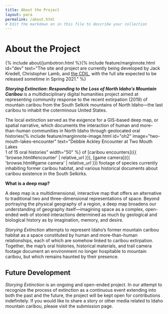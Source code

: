 ```yaml
---
title: About the Project
layout: para
permalink: /about.html
# Edit the markdown on in this file to describe your collection
---
```


# About the Project

{% include about/jumbotron.html %}{% include feature/marginnote.html id="dev" text="The site and project are currently being developed by Jack Kredell, Christopher Lamb, and [the CDIL](https://cdil.lib.uidaho.edu/), with the full site expected to be released sometime in Spring 2021." %} 

***Storying Extinction: Responding to the Loss of North Idaho’s Mountain Caribou*** is a multidisciplinary digital humanities project aimed at representing community response to the recent extirpation (2019) of mountain caribou from the South Selkirk mountains of North Idaho—the last caribou to inhabit the coterminous United States.

The local extinction served as the exigence for a GIS-based deep map, or spatial narrative, which documents the interaction of human and more-than-human communities in North Idaho through geolocated oral histories{% include feature/marginnote-image.html id="oh2" image="two-mouth-lakes-encounter" text="Debbie Ackley Encounter at Two Mouth Lakes <br> 1 of 15 oral histories" width="50" %} of [caribou encounters]({{ 'browse.html#encounter' | relative_url }}), [game camera]({{ 'browse.html#game camera' | relative_url }}) footage of species currently inhabiting former caribou habitat, and various historical documents about caribou existence in the South Selkirks. 

**What is a deep map?**

A deep map is a multidimensional, interactive map that offers an alternative to traditional two and three-dimensional representations of space. Beyond portraying the physical geography of a region, a deep map broadens our understanding of geography itself—imagining space as a complex, open-ended web of storied interactions determined as much by geological and biological history as by imagination, memory, and desire.
 
*Storying Extinction* attempts to represent Idaho’s former mountain caribou habitat as a space constituted by human and more-than-human relationships, each of which are somehow linked to caribou extirpation. Together, the map’s oral histories, historical materials, and trail camera footage document an environment no longer hospitable to mountain caribou, but which remains haunted by their presence.



## Future Development
 
*Storying Extinction* is an ongoing and open-ended project. In our attempt to recognize the process of extinction as a continuous event extending into both the past and the future, the project will be kept open for contributions indefinitely. If you would like to share a story or other media related to Idaho mountain caribou, please visit the submission page.
